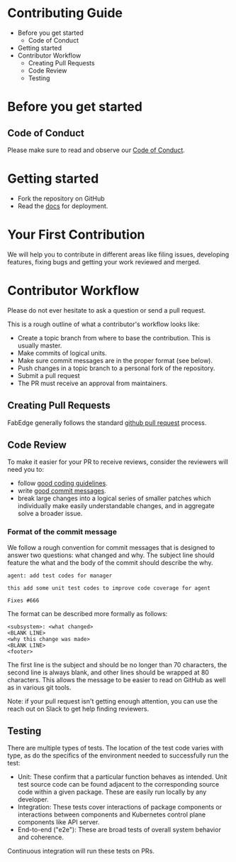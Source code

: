 # Contributing Guide

- Before you get started
  - Code of Conduct
- Getting started
- Contributor Workflow
  - Creating Pull Requests
  - Code Review
  - Testing

# Before you get started

## Code of Conduct

Please make sure to read and observe our [Code of Conduct](https://github.com/FabEdge/fabedge/blob/main/CODE_OF_CONDUCT.md).

# Getting started

- Fork the repository on GitHub
- Read the [docs](https://github.com/FabEdge/fabedge/tree/main/docs) for deployment.

# Your First Contribution

We will help you to contribute in different areas like filing issues, developing features, fixing bugs and getting your work reviewed and merged.

# Contributor Workflow

Please do not ever hesitate to ask a question or send a pull request.

This is a rough outline of what a contributor's workflow looks like:

- Create a topic branch from where to base the contribution. This is usually master.
- Make commits of logical units.
- Make sure commit messages are in the proper format (see below).
- Push changes in a topic branch to a personal fork of the repository.
- Submit a pull request
- The PR must receive an approval from maintainers.

## Creating Pull Requests

FabEdge generally follows the standard [github pull request](https://help.github.com/articles/about-pull-requests/) process. 

## Code Review

To make it easier for your PR to receive reviews, consider the reviewers will need you to:

- follow [good coding guidelines](https://github.com/golang/go/wiki/CodeReviewComments).
- write [good commit messages](https://chris.beams.io/posts/git-commit/).
- break large changes into a logical series of smaller patches which individually make easily understandable changes, and in aggregate solve a broader issue.

### Format of the commit message

We follow a rough convention for commit messages that is designed to answer two questions: what changed and why. The subject line should feature the what and the body of the commit should describe the why.

```
agent: add test codes for manager

this add some unit test codes to improve code coverage for agent

Fixes #666
```

The format can be described more formally as follows:

```
<subsystem>: <what changed>
<BLANK LINE>
<why this change was made>
<BLANK LINE>
<footer>
```

The first line is the subject and should be no longer than 70 characters, the second line is always blank, and other lines should be wrapped at 80 characters. This allows the message to be easier to read on GitHub as well as in various git tools.

Note: if your pull request isn't getting enough attention, you can use the reach out on Slack to get help finding reviewers.

## Testing

There are multiple types of tests. The location of the test code varies with type, as do the specifics of the environment needed to successfully run the test:

- Unit: These confirm that a particular function behaves as intended. Unit test source code can be found adjacent to the corresponding source code within a given package. These are easily run locally by any developer.
- Integration: These tests cover interactions of package components or interactions between components and Kubernetes control plane components like API server. 
- End-to-end ("e2e"): These are broad tests of overall system behavior and coherence. 

Continuous integration will run these tests on PRs.